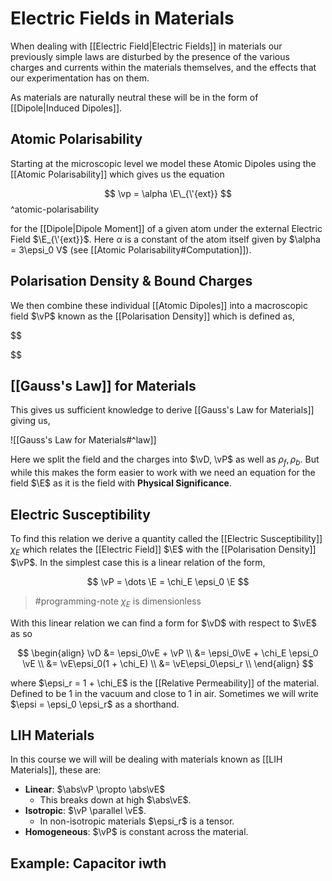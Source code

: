 # Electric Fields in Materials

When dealing with [[Electric Field|Electric Fields]] in materials our previously simple laws are disturbed by the presence of the various charges and currents within the materials themselves, and the effects that our experimentation has on them.

As materials are naturally neutral these will be in the form of [[Dipole|Induced Dipoles]].

## Atomic Polarisability

Starting at the microscopic level we model these Atomic Dipoles using the [[Atomic Polarisability]] which gives us the equation

$$ \vp = \alpha \E\_{\'{ext}} $$
^atomic-polarisability

for the [[Dipole|Dipole Moment]] of a given atom under the external Electric Field $\E_{\'{ext}}$. Here $\alpha$ is a constant of the atom itself given by $\alpha = 3\epsi_0 V$ (see [[Atomic Polarisability#Computation]]).

## Polarisation Density & Bound Charges

We then combine these individual [[Atomic Dipoles]] into a macroscopic field $\vP$ known as the [[Polarisation Density]] which is defined as,

$$


$$

## [[Gauss's Law]] for Materials

This gives us sufficient knowledge to derive [[Gauss's Law for Materials]] giving us,

![[Gauss's  Law for Materials#^law]]

Here we split the field and the charges into $\vD, \vP$ as well as $\rho_f, \rho_b$. But while this makes the form easier to work with we need an equation for the field $\E$ as it is the field with **Physical Significance**.

## Electric Susceptibility

To find this relation we derive a quantity called the [[Electric Susceptibility]] $\chi_E$ which relates the [[Electric Field]] $\E$ with the [[Polarisation Density]] $\vP$. In the simplest case this is a linear relation of the form,

$$
\vP = \dots \E = \chi_E \epsi_0 \E
$$

> #programming-note $\chi_E$ is dimensionless

With this linear relation we can find a form for $\vD$ with respect to $\vE$ as so

$$
\begin{align}
\vD
&= \epsi_0\vE + \vP \\
&= \epsi_0\vE + \chi_E \epsi_0 \vE \\
&= \vE\epsi_0(1 + \chi_E) \\
&= \vE\epsi_0\epsi_r \\
\end{align}
$$

where $\epsi_r  = 1 + \chi_E$ is the [[Relative Permeability]] of the material. Defined to be $1$ in the vacuum and close to $1$ in air. Sometimes we will write $\epsi = \epsi_0 \epsi_r$ as a shorthand.

## LIH Materials

In this course we will will be dealing with materials known as [[LIH Materials]], these are:

- **Linear**: $\abs\vP \propto \abs\vE$
  - This breaks down at high $\abs\vE$.
- **Isotropic**: $\vP \parallel \vE$.
  - In non-isotropic materials $\epsi_r$ is a tensor.
- **Homogeneous**: $\vP$ is constant across the material.

## Example: Capacitor iwth
